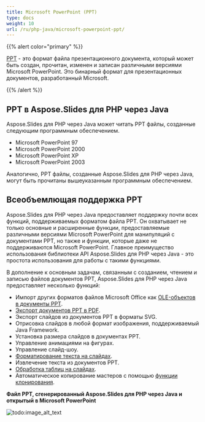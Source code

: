 ```yaml
---
title: Microsoft PowerPoint (PPT)
type: docs
weight: 10
url: /ru/php-java/microsoft-powerpoint-ppt/
---
```


{{% alert color="primary" %}} 

[PPT](https://ru.wikipedia.org/wiki/Microsoft_PowerPoint) - это формат файла презентационного документа, который может быть создан, прочитан, изменен и записан различными версиями Microsoft PowerPoint. Это бинарный формат для презентационных документов, разработанный Microsoft.

{{% /alert %}} 

## **PPT в Aspose.Slides для PHP через Java**
Aspose.Slides для PHP через Java может читать PPT файлы, созданные следующим программным обеспечением.

- Microsoft PowerPoint 97
- Microsoft PowerPoint 2000
- Microsoft PowerPoint XP
- Microsoft PowerPoint 2003

Аналогично, PPT файлы, созданные Aspose.Slides для PHP через Java, могут быть прочитаны вышеуказанным программным обеспечением.

## **Всеобъемлющая поддержка PPT**
Aspose.Slides для PHP через Java предоставляет поддержку почти всех функций, поддерживаемых форматом файла PPT. Он охватывает не только основные и расширенные функции, предоставляемые различными версиями Microsoft PowerPoint для манипуляций с документами PPT, но также и функции, которые даже не поддерживаются Microsoft PowerPoint. Главное преимущество использования библиотеки API Aspose.Slides для PHP через Java - это простота использования для работы с такими функциями.

В дополнение к основным задачам, связанным с созданием, чтением и записью файлов документов PPT, Aspose.Slides для PHP через Java предоставляет несколько функций:

- Импорт других форматов файлов Microsoft Office как [OLE-объектов в документы PPT]().
- [Экспорт документов PPT в PDF](/slides/ru/php-java/convert-powerpoint-ppt-and-pptx-to-pdf/).
- Экспорт слайдов из документов PPT в форматы SVG.
- Отрисовка слайдов в любой формат изображения, поддерживаемый Java Framework.
- Установка размера слайдов в документах PPT.
- Управление анимациями на фигурах.
- Управление слайд-шоу.
- [Форматирование текста на слайдах]().
- Извлечение текста из документов PPT.
- [Обработка таблиц на слайдах]().
- Автоматическое копирование мастеров с помощью [функции клонирования]().

**Файл PPT, сгенерированный Aspose.Slides для PHP через Java и открытый в Microsoft PowerPoint**

![todo:image_alt_text](microsoft-powerpoint-ppt_1.png)